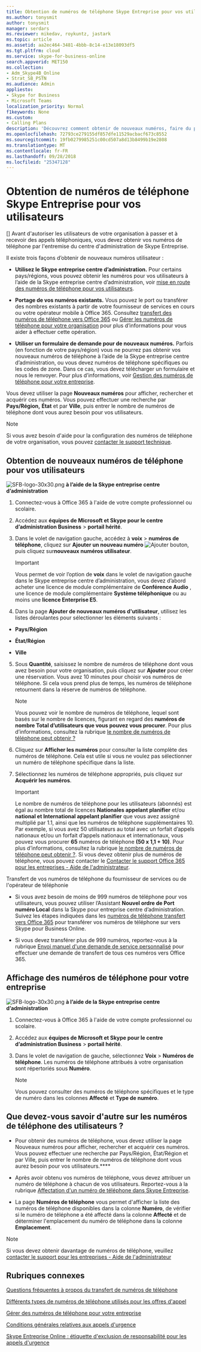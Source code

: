 ```yaml
---
title: Obtention de numéros de téléphone Skype Entreprise pour vos utilisateurs
ms.author: tonysmit
author: tonysmit
manager: serdars
ms.reviewer: mikedav, roykuntz, jastark
ms.topic: article
ms.assetid: aa2ec464-3481-4bbb-8c14-e13e18093df5
ms.tgt.pltfrm: cloud
ms.service: skype-for-business-online
search.appverid: MET150
ms.collection:
- Adm_Skype4B_Online
- Strat_SB_PSTN
ms.audience: Admin
appliesto:
- Skype for Business
- Microsoft Teams
localization_priority: Normal
f1keywords: None
ms.custom:
- Calling Plans
description: 'Découvrez comment obtenir de nouveaux numéros, faire du portage de numéro ou transférer des numéros existants pour Skype Entreprise et comment afficher les modifications à vos utilisateurs. '
ms.openlocfilehash: 72793ce279155df857dfe11529acbacf673c8552
ms.sourcegitcommit: 19fb0279985251c00cd507a8d13b8499b19e2808
ms.translationtype: MT
ms.contentlocale: fr-FR
ms.lasthandoff: 09/28/2018
ms.locfileid: "25347128"
---
```

# <a name="getting-phone-numbers-for-your-users"></a>Obtention de numéros de téléphone Skype Entreprise pour vos utilisateurs

[] Avant d'autoriser les utilisateurs de votre organisation à passer et à recevoir des appels téléphoniques, vous devez obtenir vos numéros de téléphone par l'entremise du centre d'administration de Skype Entreprise.
  
Il existe trois façons d’obtenir de nouveaux numéros utilisateur :

- **Utilisez le Skype entreprise centre d’administration.** Pour certains pays/régions, vous pouvez obtenir les numéros pour vos utilisateurs à l’aide de la Skype entreprise centre d’administration, voir [mise en route des numéros de téléphone pour vos utilisateurs](getting-phone-numbers-for-your-users.md).
    
- **Portage de vos numéros existants.** Vous pouvez le port ou transférer des nombres existants à partir de votre fournisseur de services en cours ou votre opérateur mobile à Office 365. Consultez [transfert des numéros de téléphone vers Office 365](/microsoftteams/transfer-phone-numbers-to-office-365) ou [Gérer les numéros de téléphone pour votre organisation](/microsoftteams/manage-phone-numbers-for-your-organization) pour plus d’informations pour vous aider à effectuer cette opération.  
  
- **Utiliser un formulaire de demande pour de nouveaux numéros.** Parfois (en fonction de votre pays/région) vous ne pourrez pas obtenir vos nouveaux numéros de téléphone à l’aide de la Skype entreprise centre d’administration, ou vous devez numéros de téléphone spécifiques ou les codes de zone. Dans ce cas, vous devez télécharger un formulaire et nous le renvoyer. Pour plus d’informations, voir [Gestion des numéros de téléphone pour votre entreprise](/microsoftteams/manage-phone-numbers-for-your-organization).
    
Vous devez utiliser la page **Nouveaux numéros** pour afficher, rechercher et acquérir ces numéros. Vous pouvez effectuer une recherche par **Pays/Région,** **État** et par **Ville**, puis entrer le nombre de numéros de téléphone dont vous aurez besoin pour vos utilisateurs.
  
> [!NOTE]
> Si vous avez besoin d'aide pour la configuration des numéros de téléphone de votre organisation, vous pouvez [contacter le support technique](https://support.office.com/article/32a17ca7-6fa0-4870-8a8d-e25ba4ccfd4b). 
  
## <a name="get-new-phone-numbers-for-your-users"></a>Obtention de nouveaux numéros de téléphone pour vos utilisateurs

![SFB-logo-30x30.png](../images/sfb-logo-30x30.png) **à l’aide de la Skype entreprise centre d’administration**
  
1. Connectez-vous à Office 365 à l'aide de votre compte professionnel ou scolaire.
    
2. Accédez aux **équipes de Microsoft et Skype pour le centre d’administration Business** > **portail hérité**.
    
3. Dans le volet de navigation gauche, accédez à **voix** > **numéros de téléphone**, cliquez sur **Ajouter un nouveau numéro** ![Ajouter bouton ](../images/c224fbd0-f0f5-46ce-a1a7-73adf4540ef7.png), puis cliquez sur**nouveaux numéros utilisateur**.
    
    > [!IMPORTANT]
    > Vous permet de voir l’option de **voix** dans le volet de navigation gauche dans le Skype entreprise centre d’administration, vous devez d’abord acheter une licence de module complémentaire de **Conférence Audio** , une licence de module complémentaire **Système téléphonique** ou au moins une **licence Enterprise E5**.
    
4. Dans la page **Ajouter de nouveaux numéros d'utilisateur**, utilisez les listes déroulantes pour sélectionner les éléments suivants :
    
  - **Pays/Région**
    
  - **État/Région**
    
  - **Ville**
    
5. Sous **Quantité**, saisissez le nombre de numéros de téléphone dont vous avez besoin pour votre organisation, puis cliquez sur **Ajouter** pour créer une réservation. Vous avez 10 minutes pour choisir vos numéros de téléphone. Si cela vous prend plus de temps, les numéros de téléphone retournent dans la réserve de numéros de téléphone.
    
    > [!NOTE]
    > Vous pouvez voir le nombre de numéros de téléphone, lequel sont basés sur le nombre de licences, figurant en regard des **numéros de nombre Total d’utilisateurs que vous pouvez vous procurer**. Pour plus d’informations, consultez la rubrique [le nombre de numéros de téléphone peut obtenir ?](/microsoftteams/how-many-phone-numbers-can-you-get)
  
6. Cliquez sur **Afficher les numéros** pour consulter la liste complète des numéros de téléphone. Cela est utile si vous ne voulez pas sélectionner un numéro de téléphone spécifique dans la liste.
    
7. Sélectionnez les numéros de téléphone appropriés, puis cliquez sur **Acquérir les numéros**.
    
    > [!IMPORTANT]
    > Le nombre de numéros de téléphone pour les utilisateurs (abonnés) est égal au nombre total de licences **Nationales appelant planifier** et/ou **national et International appelant planifier** que vous avez assigné multiplié par 1.1, ainsi que les numéros de téléphone supplémentaires 10. Par exemple, si vous avez 50 utilisateurs au total avec un forfait d’appels nationaux et/ou un forfait d’appels nationaux et internationaux, vous pouvez vous procurer **65** numéros de téléphone **(50 x 1,1 + 10)**. Pour plus d’informations, consultez la rubrique [le nombre de numéros de téléphone peut obtenir ?](/microsoftteams/how-many-phone-numbers-can-you-get). Si vous devez obtenir plus de numéros de téléphone, vous pouvez contacter le [Contacter le support Office 365 pour les entreprises - Aide de l'administrateur](https://support.office.com/article/32a17ca7-6fa0-4870-8a8d-e25ba4ccfd4b). 
  
 Transfert de vos numéros de téléphone du fournisseur de services ou de l'opérateur de téléphonie
  
- Si vous avez besoin de moins de 999 numéros de téléphone pour vos utilisateurs, vous pouvez utiliser l’Assistant **Nouvel ordre de Port numéro Local** dans la Skype pour entreprise centre d’administration. Suivez les étapes indiquées dans les [numéros de téléphone transfert vers Office 365](/microsoftteams/transfer-phone-numbers-to-office-365) pour transférer vos numéros de téléphone sur vers Skype pour Business Online.
    
- Si vous devez transférer plus de 999 numéros, reportez-vous à la rubrique [Envoi manuel d'une demande de service personnalisé](manually-submit-a-custom-service-request.md) pour effectuer une demande de transfert de tous ces numéros vers Office 365.
    
## <a name="show-phone-numbers-for-your-organization"></a>Affichage des numéros de téléphone pour votre entreprise

![SFB-logo-30x30.png](../images/sfb-logo-30x30.png) **à l’aide de la Skype entreprise centre d’administration**

1. Connectez-vous à Office 365 à l'aide de votre compte professionnel ou scolaire.
    
2. Accédez aux **équipes de Microsoft et Skype pour le centre d’administration Business** > **portail hérité**.
    
3. Dans le volet de navigation de gauche, sélectionnez **Voix** > **Numéros de téléphone**. Les numéros de téléphone attribués à votre organisation sont répertoriés sous **Numéro**.
    
    > [!NOTE]
    > Vous pouvez consulter des numéros de téléphone spécifiques et le type de numéro dans les colonnes **Affecté** et **Type de numéro**.
  
## <a name="what-else-do-you-need-to-know-about-users-phone-numbers"></a>Que devez-vous savoir d'autre sur les numéros de téléphone des utilisateurs ?

- Pour obtenir des numéros de téléphone, vous devez utiliser la page Nouveaux numéros pour afficher, rechercher et acquérir ces numéros. Vous pouvez effectuer une recherche par Pays/Région, État/Région et par Ville, puis entrer le nombre de numéros de téléphone dont vous aurez besoin pour vos utilisateurs.****
    
- Après avoir obtenu vos numéros de téléphone, vous devez attribuer un numéro de téléphone à chacun de vos utilisateurs. Reportez-vous à la rubrique [Affectation d'un numéro de téléphone dans Skype Entreprise](assign-change-or-remove-a-phone-number-for-a-user.md).
    
- La page **Numéros de téléphone** vous permet d'afficher la liste des numéros de téléphone disponibles dans la colonne **Numéro**, de vérifier si le numéro de téléphone a été affecté dans la colonne **Affecté** et de déterminer l'emplacement du numéro de téléphone dans la colonne **Emplacement**.

> [!NOTE]
> Si vous devez obtenir davantage de numéros de téléphone, veuillez [contacter le support pour les entreprises - Aide de l'administrateur](https://support.office.com/article/32a17ca7-6fa0-4870-8a8d-e25ba4ccfd4b)
    
## <a name="related-topics"></a>Rubriques connexes
[Questions fréquentes à propos du transfert de numéros de téléphone](/microsoftteams/transferring-phone-numbers-common-questions)

[Différents types de numéros de téléphone utilisés pour les offres d'appel](/microsoftteams/different-kinds-of-phone-numbers-used-for-calling-plans)

[Gérer des numéros de téléphone pour votre entreprise](/microsoftteams/manage-phone-numbers-for-your-organization)

[Conditions générales relatives aux appels d'urgence](/microsoftteams/emergency-calling-terms-and-conditions)

[Skype Entreprise Online : étiquette d'exclusion de responsabilité pour les appels d'urgence](https://github.com/MicrosoftDocs/OfficeDocs-SkypeForBusiness/blob/live/Teams/downloads/emergency-calling/emergency-calling-label-(en-us)-(v.1.0).zip?raw=true)

  
 
